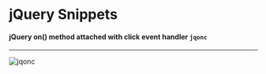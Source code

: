 # jQuery Snippets


#### jQuery on() method attached with click event handler `jqonc`
---
![jqonc](https://db.tt/conp76cr)